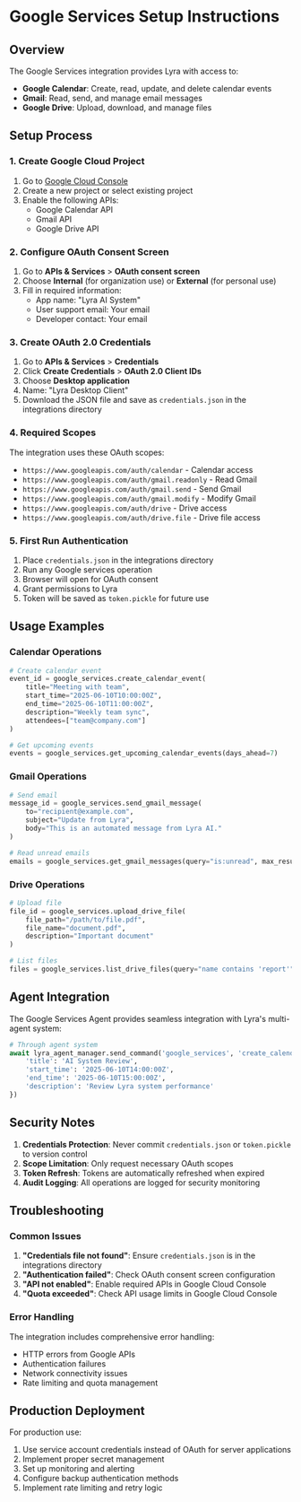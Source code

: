 # Google Services Setup Instructions

## Overview
The Google Services integration provides Lyra with access to:
- **Google Calendar**: Create, read, update, and delete calendar events
- **Gmail**: Read, send, and manage email messages
- **Google Drive**: Upload, download, and manage files

## Setup Process

### 1. Create Google Cloud Project
1. Go to [Google Cloud Console](https://console.cloud.google.com/)
2. Create a new project or select existing project
3. Enable the following APIs:
   - Google Calendar API
   - Gmail API
   - Google Drive API

### 2. Configure OAuth Consent Screen
1. Go to **APIs & Services** > **OAuth consent screen**
2. Choose **Internal** (for organization use) or **External** (for personal use)
3. Fill in required information:
   - App name: "Lyra AI System"
   - User support email: Your email
   - Developer contact: Your email

### 3. Create OAuth 2.0 Credentials
1. Go to **APIs & Services** > **Credentials**
2. Click **Create Credentials** > **OAuth 2.0 Client IDs**
3. Choose **Desktop application**
4. Name: "Lyra Desktop Client"
5. Download the JSON file and save as `credentials.json` in the integrations directory

### 4. Required Scopes
The integration uses these OAuth scopes:
- `https://www.googleapis.com/auth/calendar` - Calendar access
- `https://www.googleapis.com/auth/gmail.readonly` - Read Gmail
- `https://www.googleapis.com/auth/gmail.send` - Send Gmail
- `https://www.googleapis.com/auth/gmail.modify` - Modify Gmail
- `https://www.googleapis.com/auth/drive` - Drive access
- `https://www.googleapis.com/auth/drive.file` - Drive file access

### 5. First Run Authentication
1. Place `credentials.json` in the integrations directory
2. Run any Google services operation
3. Browser will open for OAuth consent
4. Grant permissions to Lyra
5. Token will be saved as `token.pickle` for future use

## Usage Examples

### Calendar Operations
```python
# Create calendar event
event_id = google_services.create_calendar_event(
    title="Meeting with team",
    start_time="2025-06-10T10:00:00Z",
    end_time="2025-06-10T11:00:00Z",
    description="Weekly team sync",
    attendees=["team@company.com"]
)

# Get upcoming events
events = google_services.get_upcoming_calendar_events(days_ahead=7)
```

### Gmail Operations
```python
# Send email
message_id = google_services.send_gmail_message(
    to="recipient@example.com",
    subject="Update from Lyra",
    body="This is an automated message from Lyra AI."
)

# Read unread emails
emails = google_services.get_gmail_messages(query="is:unread", max_results=10)
```

### Drive Operations
```python
# Upload file
file_id = google_services.upload_drive_file(
    file_path="/path/to/file.pdf",
    file_name="document.pdf",
    description="Important document"
)

# List files
files = google_services.list_drive_files(query="name contains 'report'")
```

## Agent Integration

The Google Services Agent provides seamless integration with Lyra's multi-agent system:

```python
# Through agent system
await lyra_agent_manager.send_command('google_services', 'create_calendar_event', {
    'title': 'AI System Review',
    'start_time': '2025-06-10T14:00:00Z',
    'end_time': '2025-06-10T15:00:00Z',
    'description': 'Review Lyra system performance'
})
```

## Security Notes

1. **Credentials Protection**: Never commit `credentials.json` or `token.pickle` to version control
2. **Scope Limitation**: Only request necessary OAuth scopes
3. **Token Refresh**: Tokens are automatically refreshed when expired
4. **Audit Logging**: All operations are logged for security monitoring

## Troubleshooting

### Common Issues
1. **"Credentials file not found"**: Ensure `credentials.json` is in the integrations directory
2. **"Authentication failed"**: Check OAuth consent screen configuration
3. **"API not enabled"**: Enable required APIs in Google Cloud Console
4. **"Quota exceeded"**: Check API usage limits in Google Cloud Console

### Error Handling
The integration includes comprehensive error handling:
- HTTP errors from Google APIs
- Authentication failures
- Network connectivity issues
- Rate limiting and quota management

## Production Deployment

For production use:
1. Use service account credentials instead of OAuth for server applications
2. Implement proper secret management
3. Set up monitoring and alerting
4. Configure backup authentication methods
5. Implement rate limiting and retry logic

